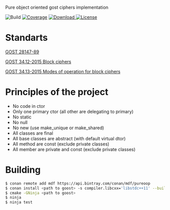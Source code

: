 Pure object oriented gost ciphers implementation

![Build](https://github.com/DronMDF/goost/workflows/Build/badge.svg)
[![Coverage](https://codecov.io/gh/DronMDF/goost/branch/master/graph/badge.svg)](https://codecov.io/gh/DronMDF/goost)
[ ![Download](https://api.bintray.com/packages/mdf/pureoop/goost%3Adronmdf/images/download.svg) ](https://bintray.com/mdf/pureoop/goost%3Adronmdf/_latestVersion)
[![License](https://img.shields.io/badge/license-MIT-green.svg)](https://github.com/DronMDF/2out/blob/master/LICENSE)

# Standarts

[GOST 28147-89](http://gostexpert.ru/data/files/28147-89/6b481f48474c8bdcbe030a95778c5292.pdf)

[GOST 34.12-2015 Block ciphers](https://tc26.ru/standard/gost/GOST_R_3412-2015.pdf)

[GOST 34.13-2015 Modes of operation for block ciphers](https://tc26.ru/standard/gost/GOST_R_3413-2015.pdf)

# Principles of the project

* No code in ctor
* Only one primary ctor (all other are delegating to primary)
* No static
* No null
* No new (use make_unique or make_shared)
* All classes are final
* All base classes are abstract (with default virtual dtor)
* All method are const (exclude private classes)
* All member are private and const (exclude private classes)

# Building

```sh
$ conan remote add mdf https://api.bintray.com/conan/mdf/pureoop
$ conan install <path to goost> -s compiler.libcxx='libstdc++11' --build 2out
$ cmake -GNinja <path to goost>
$ ninja
$ ninja test
```
